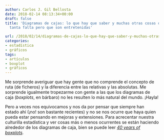 ```yaml
---
author: Carlos J. Gil Bellosta
date: 2018-02-14 08:13:34+00:00
draft: false
title: 'Diagramas de cajas: lo que hay que saber y muchas otras cosas que no hacen
  tanta falta pero que son entretenidas'

url: /2018/02/14/diagramas-de-cajas-lo-que-hay-que-saber-y-muchas-otras-cosas-que-no-hacen-tanta-falta-pero-que-son-entretenidas/
categories:
- estadística
- gráficos
tags:
- artículos
- boxplot
- gráficos
---
```


Me sorprende averiguar que hay gente que no comprende el concepto de ruta (de ficheros) y la diferencia entre las relativas y las absolutas. Me sorprende igualmente tropezarme con gente a las que los diagramas de caja (_boxplots_, en bárbaro) no les resulten lo más natural del mundo. ¡Hayla!

Pero a veces nos equivocamos y nos da por pensar que siempre han estado ahí (¡no! son bastante recientes) y no se nos ocurre que haya quien pueda estar pensando en mejoras y extensiones. Para acrecentar nuestra culturilla estadística y ver cosas más o menos ocurrentes se están haciendo alrededor de los diagramas de caja, bien se puede leer [_40 years of boxplots_](http://vita.had.co.nz/papers/boxplots.pdf).
